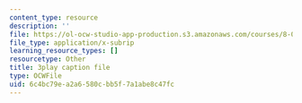 ```yaml
---
content_type: resource
description: ''
file: https://ol-ocw-studio-app-production.s3.amazonaws.com/courses/8-01sc-classical-mechanics-fall-2016/6c4bc79ea2a6580cbb5f7a1abe8c47fc_FlHKTvUjD6g.vtt
file_type: application/x-subrip
learning_resource_types: []
resourcetype: Other
title: 3play caption file
type: OCWFile
uid: 6c4bc79e-a2a6-580c-bb5f-7a1abe8c47fc
---
```

